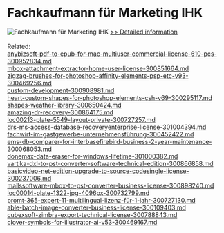 # Fachkaufmann für Marketing IHK
![Fachkaufmann für Marketing IHK](https://mycommerce.akamaized.net/api/pimages/P300381605/BIG/300381605.JPG)
[>> Detailed information](https://secure.shareit.com/shareit/product.html?productid=300381605&affiliateid=200057808)<br/><br/>Related:
<br />[anybizsoft-pdf-to-epub-for-mac-multiuser-commercial-license-610-pcs-300952834.md](https://github.com/downloadplanet/downloadplanet/blob/main/anybizsoft-pdf-to-epub-for-mac-multiuser-commercial-license-610-pcs-300952834.md)<br />[mbox-attachment-extractor-home-user-license-300851664.md](https://github.com/downloadplanet/downloadplanet/blob/main/mbox-attachment-extractor-home-user-license-300851664.md)<br />[zigzag-brushes-for-photoshop-affinity-elements-psp-etc-v93-300469256.md](https://github.com/downloadplanet/downloadplanet/blob/main/zigzag-brushes-for-photoshop-affinity-elements-psp-etc-v93-300469256.md)<br />[custom-development-300908981.md](https://github.com/downloadplanet/downloadplanet/blob/main/custom-development-300908981.md)<br />[heart-custom-shapes-for-photoshop-elements-csh-v69-300295117.md](https://github.com/downloadplanet/downloadplanet/blob/main/heart-custom-shapes-for-photoshop-elements-csh-v69-300295117.md)<br />[shapes-weather-library-300650424.md](https://github.com/downloadplanet/downloadplanet/blob/main/shapes-weather-library-300650424.md)<br />[amazing-dr-recovery-300864175.md](https://github.com/downloadplanet/downloadplanet/blob/main/amazing-dr-recovery-300864175.md)<br />[loc00213-plate-5549-layout-private-300727257.md](https://github.com/downloadplanet/downloadplanet/blob/main/loc00213-plate-5549-layout-private-300727257.md)<br />[drs-ms-access-database-recoveryenterprise-license-301004394.md](https://github.com/downloadplanet/downloadplanet/blob/main/drs-ms-access-database-recoveryenterprise-license-301004394.md)<br />[fachwirt-im-gastgewerbe-unternehmensführung-300452422.md](https://github.com/downloadplanet/downloadplanet/blob/main/fachwirt-im-gastgewerbe-unternehmensführung-300452422.md)<br />[ems-db-comparer-for-interbasefirebird-business-2-year-maintenance-300068053.md](https://github.com/downloadplanet/downloadplanet/blob/main/ems-db-comparer-for-interbasefirebird-business-2-year-maintenance-300068053.md)<br />[donemax-data-eraser-for-windows-lifetime-301000382.md](https://github.com/downloadplanet/downloadplanet/blob/main/donemax-data-eraser-for-windows-lifetime-301000382.md)<br />[vartika-dxl-to-pst-converter-software-technical-edition-300866858.md](https://github.com/downloadplanet/downloadplanet/blob/main/vartika-dxl-to-pst-converter-software-technical-edition-300866858.md)<br />[basicvideo-net-edition-upgrade-to-source-codesingle-license-300237006.md](https://github.com/downloadplanet/downloadplanet/blob/main/basicvideo-net-edition-upgrade-to-source-codesingle-license-300237006.md)<br />[mailssoftware-mbox-to-pst-converter-business-license-300898240.md](https://github.com/downloadplanet/downloadplanet/blob/main/mailssoftware-mbox-to-pst-converter-business-license-300898240.md)<br />[loc00014-plate-1322-jpg-4096px-300732799.md](https://github.com/downloadplanet/downloadplanet/blob/main/loc00014-plate-1322-jpg-4096px-300732799.md)<br />[promt-365-expert-11-multilingual-lizenz-für-1-jahr-300727130.md](https://github.com/downloadplanet/downloadplanet/blob/main/promt-365-expert-11-multilingual-lizenz-für-1-jahr-300727130.md)<br />[able-batch-image-converter-business-license-300109403.md](https://github.com/downloadplanet/downloadplanet/blob/main/able-batch-image-converter-business-license-300109403.md)<br />[cubexsoft-zimbra-export-technical-license-300788843.md](https://github.com/downloadplanet/downloadplanet/blob/main/cubexsoft-zimbra-export-technical-license-300788843.md)<br />[clover-symbols-for-illustrator-ai-v53-300469167.md](https://github.com/downloadplanet/downloadplanet/blob/main/clover-symbols-for-illustrator-ai-v53-300469167.md)